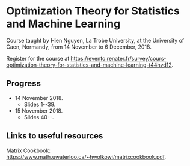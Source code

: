 # Optimization Theory for Statistics and Machine Learning
Course taught by Hien Nguyen, La Trobe University, at the University of Caen, Normandy, from 14 November to 6 December, 2018.

Register for the course at https://evento.renater.fr/survey/cours-optimization-theory-for-statistics-and-machine-learning-t44hvd12.

## Progress
- 14 November 2018.
  - Slides 1--39.
- 15 November 2018.
  - Slides 40--.
  
## Links to useful resources
Matrix Cookbook: https://www.math.uwaterloo.ca/~hwolkowi/matrixcookbook.pdf.